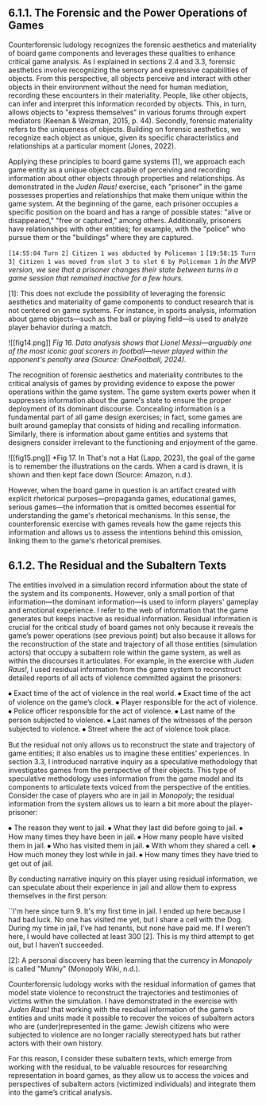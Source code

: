 ## 6.1.1. The Forensic and the Power Operations of Games
Counterforensic ludology recognizes the forensic aesthetics and materiality of board game components and leverages these qualities to enhance critical game analysis. As I explained in sections 2.4 and 3.3, forensic aesthetics involve recognizing the sensory and expressive capabilities of objects. From this perspective, all objects perceive and interact with other objects in their environment without the need for human mediation, recording these encounters in their materiality. People, like other objects, can infer and interpret this information recorded by objects. This, in turn, allows objects to "express themselves" in various forums through expert mediators (Keenan & Weizman, 2015, p. 44). Secondly, forensic materiality refers to the uniqueness of objects. Building on forensic aesthetics, we recognize each object as unique, given its specific characteristics and relationships at a particular moment (Jones, 2022).

Applying these principles to board game systems [1], we approach each game entity as a unique object capable of perceiving and recording information about other objects through properties and relationships. As demonstrated in the *Juden Raus!* exercise, each "prisoner" in the game possesses properties and relationships that make them unique within the game system. At the beginning of the game, each prisoner occupies a specific position on the board and has a range of possible states: "alive or disappeared," "free or captured," among others. Additionally, prisoners have relationships with other entities; for example, with the "police" who pursue them or the "buildings" where they are captured.

``[14:55:04 Turn 2] Citizen 1 was abducted by Policeman 1``
``[19:58:15 Turn 3] Citizen 1 was moved from slot 3 to slot 6 by Policeman 1``
*In the MVP version, we see that a prisoner changes their state between turns in a game session that remained inactive for a few hours.*

[1]: This does not exclude the possibility of leveraging the forensic aesthetics and materiality of game components to conduct research that is not centered on game systems. For instance, in sports analysis, information about game objects—such as the ball or playing field—is used to analyze player behavior during a match.

![[fig14.png]]
*Fig 16. Data analysis shows that Lionel Messi—arguably one of the most iconic goal scorers in football—never played within the opponent's penalty area (Source: OneFootball, 2024).*

The recognition of forensic aesthetics and materiality contributes to the critical analysis of games by providing evidence to expose the power operations within the game system. The game system exerts power when it suppresses information about the game's state to ensure the proper deployment of its dominant discourse. Concealing information is a fundamental part of all game design exercises; in fact, some games are built around gameplay that consists of hiding and recalling information. Similarly, there is information about game entities and systems that designers consider irrelevant to the functioning and enjoyment of the game.

![[fig15.png]]
*Fig 17. In That's not a Hat (Lapp, 2023), the goal of the game is to remember the illustrations on the cards. When a card is drawn, it is shown and then kept face down (Source: Amazon, n.d.).

However, when the board game in question is an artifact created with explicit rhetorical purposes—propaganda games, educational games, serious games—the information that is omitted becomes essential for understanding the game's rhetorical mechanisms. In this sense, the counterforensic exercise with games reveals how the game rejects this information and allows us to assess the intentions behind this omission, linking them to the game's rhetorical premises.
## 6.1.2. The Residual and the Subaltern Texts
The entities involved in a simulation record information about the state of the system and its components. However, only a small portion of that information—the dominant information—is used to inform players' gameplay and emotional experience. I refer to the web of information that the game generates but keeps inactive as residual information. Residual information is crucial for the critical study of board games not only because it reveals the game’s power operations (see previous point) but also because it allows for the reconstruction of the state and trajectory of all those entities (simulation actors) that occupy a subaltern role within the game system, as well as within the discourses it articulates. For example, in the exercise with *Juden Raus!*, I used residual information from the game system to reconstruct detailed reports of all acts of violence committed against the prisoners:

⦁	Exact time of the act of violence in the real world.
⦁	Exact time of the act of violence on the game’s clock.
⦁	Player responsible for the act of violence.
⦁	Police officer responsible for the act of violence.
⦁	Last name of the person subjected to violence.
⦁	Last names of the witnesses of the person subjected to violence.
⦁	Street where the act of violence took place.

But the residual not only allows us to reconstruct the state and trajectory of game entities; it also enables us to imagine these entities' experiences. In section 3.3, I introduced narrative inquiry as a speculative methodology that investigates games from the perspective of their objects. This type of speculative methodology uses information from the game model and its components to articulate texts voiced from the perspective of the entities. Consider the case of players who are in jail in *Monopoly*; the residual information from the system allows us to learn a bit more about the player-prisoner:

⦁	The reason they went to jail.
⦁	What they last did before going to jail.
⦁	How many times they have been in jail.
⦁	How many people have visited them in jail.
⦁	Who has visited them in jail.
⦁	With whom they shared a cell.
⦁	How much money they lost while in jail.
⦁	How many times they have tried to get out of jail.

By conducting narrative inquiry on this player using residual information, we can speculate about their experience in jail and allow them to express themselves in the first person:

``I'm here since turn 9. It's my first time in jail. I ended up here because I had bad luck. No one has visited me yet, but I share a cell with the Dog. During my time in jail, I’ve had tenants, but none have paid me. If I weren't here, I would have collected at least 300 [2]. This is my third attempt to get out, but I haven’t succeeded.

[2]: A personal discovery has been learning that the currency in *Monopoly* is called "Munny" (Monopoly Wiki, n.d.). 

Counterforensic ludology works with the residual information of games that model state violence to reconstruct the trajectories and testimonies of victims within the simulation. I have demonstrated in the exercise with *Juden Raus!* that working with the residual information of the game’s entities and units made it possible to recover the voices of subaltern actors who are (under)represented in the game: Jewish citizens who were subjected to violence are no longer racially stereotyped hats but rather actors with their own history.

For this reason, I consider these subaltern texts, which emerge from working with the residual, to be valuable resources for researching representation in board games, as they allow us to access the voices and perspectives of subaltern actors (victimized individuals) and integrate them into the game’s critical analysis.